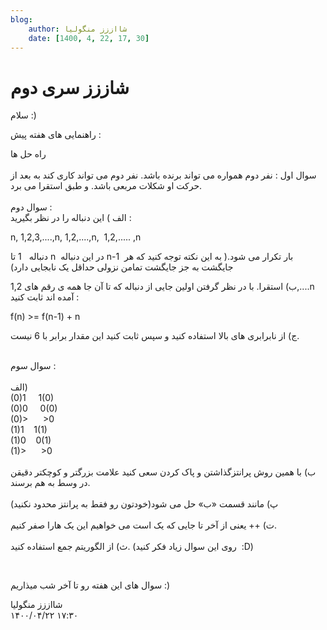 ```yaml
---
blog:
    author: شااززز منگولیا
    date: [1400, 4, 22, 17, 30]
---
```

# شاززز سری دوم

<div class="cnt">
سلام :)<p></p>
<p>راهنمایی های هفته پیش :</p>
<p></p>
<p>راه حل ها<br/><br/>سوال اول :‌ نفر دوم همواره می تواند برنده باشد. نفر دوم می تواند کاری کند به بعد از حرکت او شکلات مربعی باشد. و طبق استقرا می برد.<br/><br/>سوال دوم :<br/>الف ) این دنباله را در نظر بگیرید :</p>
<p>n, 1,2,3,....,n, 1,2,....,n,  1,2,..... ,n</p>
<p>دنباله   1 تا n  در این دنباله n-1  بار تکرار می شود.( به این نکته توجه کنید که هر جایگشت به جز جایگشت تمامن نزولی حداقل یک نابجایی دارد)</p>
<p>ب) استقرا. با در نظر گرفتن اولین جایی از دنباله که تا آن جا همه ی رقم های 1,2,....n آمده اند ثابت کنید‌ :</p>
<p>f(n) &gt;= f(n-1) + n</p>
<p>ج) از نابرابری های بالا استفاده کنید و سپس ثابت کنید این مقدار برابر با 6 نیست.</p>
<p><br/>سوال سوم :<br/><br/>الف)<br/>(0)1     1(0)<br/>(0)0     0(0)<br/>(0)&gt;      &gt;0<br/>(1)1    1(1)<br/>(1)0    0(1)<br/>(1)&gt;      &gt;0<br/><br/>ب) با همین روش پرانتزگذاشتن و پاک کردن سعی کنید علامت بزرگتر و کوچکتر دقیقن در وسط به هم برسند.<br/><br/>پ) مانند قسمت «ب» حل می شود(خودتون رو فقط به پرانتز محدود نکنید)<br/><br/>ت) ++ یعنی از آخر تا جایی که یک است می خواهیم این یک هارا صفر کنیم.<br/><br/>ث) از الگوریتم جمع استفاده کنید. (روی این سوال زیاد فکر کنید  :D)</p>
<p><br/></p>
<p>سوال های این هفته رو تا آخر شب میذاریم :)</p>
<p></p>
</div>

<div class="blog-info">
    <div class="blog-author">شااززز منگولیا</div>
    <div class="blog-date">۱۴۰۰/۰۴/۲۲ ۱۷:۳۰</div>
</div>

